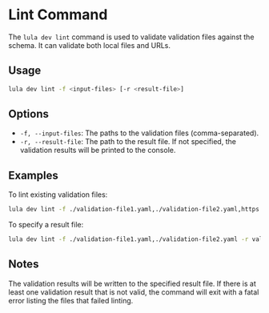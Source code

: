 # Lint Command

The `lula dev lint` command is used to validate validation files against the schema. It can validate both local files and URLs.

## Usage

```bash
lula dev lint -f <input-files> [-r <result-file>]
```

## Options

- `-f, --input-files`: The paths to the validation files (comma-separated).
- `-r, --result-file`: The path to the result file. If not specified, the validation results will be printed to the console.

## Examples

To lint existing validation files:
```bash
lula dev lint -f ./validation-file1.yaml,./validation-file2.yaml,https://example.com/validation-file3.yaml
```

To specify a result file:
```bash
lula dev lint -f ./validation-file1.yaml,./validation-file2.yaml -r validation-results.json
```

## Notes

The validation results will be written to the specified result file. If there is at least one validation result that is not valid, the command will exit with a fatal error listing the files that failed linting.
